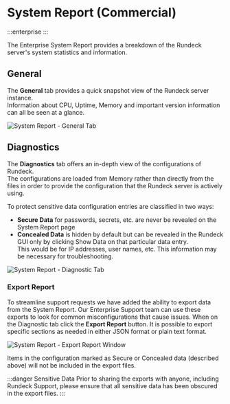 # System Report (Commercial)

:::enterprise
:::

The Enterprise System Report provides a breakdown of the Rundeck server's system statistics and information.

## General

The **General** tab provides a quick snapshot view of the Rundeck server instance.  
Information about CPU, Uptime, Memory and important version information can all be seen at a glance.

![System Report - General Tab](/assets/img/system-report-general.png)

## Diagnostics

The **Diagnostics** tab offers an in-depth view of the configurations of Rundeck.  
The configurations are loaded from Memory rather than directly from the files in order to provide
the configuration that the Rundeck server is actively using.

To protect sensitive data configuration entries are classified in two ways:
- **Secure Data** for passwords, secrets, etc. are never be revealed on the System Report page
- **Concealed Data** is hidden by default but can be revealed in the Rundeck GUI only by clicking Show Data on that particular data entry.  
This would be for IP addresses, user names, etc.  This information may be necessary for troubleshooting.

![System Report - Diagnostic Tab](/assets/img/system-report-showdata.gif)

### Export Report

To streamline support requests we have added the ability to export data from the System Report.  Our Enterprise Support team can use these exports
to look for common misconfigurations that cause issues.  When on the Diagnostic tab click the **Export Report** button.
It is possible to export specific sections as needed in either JSON format or plain text format.

![System Report - Export Report Window](/assets/img/system-report-exportreport.png)

Items in the configuration marked as Secure or Concealed data (described above) will not be included in the export files.

:::danger Sensitive Data
Prior to sharing the exports with anyone, including Rundeck Support, please ensure that all sensitive data has been obscured in the export files.
:::

